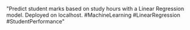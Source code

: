 "Predict student marks based on study hours with a Linear Regression model. Deployed on localhost. #MachineLearning #LinearRegression #StudentPerformance"
